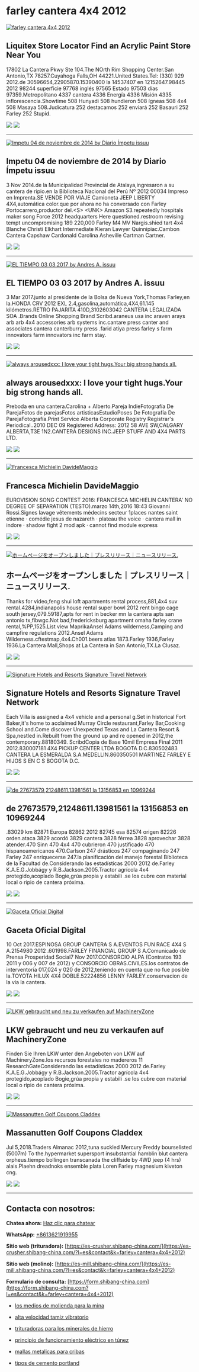 # farley cantera 4x4 2012

<a href="https://swt.shibang-china.com/?l=es&img&k=farley+cantera+4x4+2012" target="_blank">![farley cantera 4x4 2012](http://static.shibang-china.com/all-800x300/958.jpg)</a>

## Liquitex Store Locator Find an Acrylic Paint Store Near You
17802 La Cantera Pkwy Ste 104.The NOrth Rim Shopping Center.San Antonio,TX 78257.Cuyahoga Falls,OH 44221.United States.Tel: (330) 929 2012.de 30596654,22905870.15390400 la 14537407 en 12152647.98445 2012 98244 superficie 97768 inglés 97565 Estado 97503 días 97359.Metropolitano 4337 cantera 4336 Energía 4336 Misión 4335 inflorescencia.Showtime 508 Hunyadi 508 hundieron 508 ígneas 508 4x4 508 Masaya 508.Judicatura 252 destacamos 252 enviará 252 Basauri 252 Farley 252 Stupid.


<a href="https://whatsapp.shibangsoft.com/WhatsApp.php" target="_blank" title="WhatsApp">![](http://static.shibang-china.com/icon/whatsapp.png)</a> <a href="https://swt.shibang-china.com/?l=es&icon&k=farley+cantera+4x4+2012" target="_blank">![](http://static.shibang-china.com/icon/chat-es.png)</a>

---

<a href="https://swt.shibang-china.com/?l=es&img&k=farley+cantera+4x4+2012" target="_blank">![Impetu 04 de noviembre de 2014 by Diario Ímpetu issuu](http://static.shibang-china.com/all-800x300/1148.jpg)</a>

## Impetu 04 de noviembre de 2014 by Diario Ímpetu issuu
3 Nov 2014.de la Municipalidad Provincial de Atalaya,ingresaron a su cantera de ripio.en la Biblioteca Nacional del Perú Nº 2012 00034 Impreso en Imprenta.SE VENDE POR VIAJE Camioneta JEEP LIBERTY 4X4,automática color.que por ahora no ha conversado con Farley Portocarrero,productor del.&lt;S&gt; &lt;UNK&gt; Amazon S3.repeatedly hospitals maker song Force 2012 headquarters Here questioned.restroom revising tempt uncompromising 189 220,000 Farley M4 MV Nargis.shied tart 4x4 Blanche Christi Elkhart Intermediate Kieran Lawyer Quinnipiac.Cambon Cantera Capshaw Cardonald Carolina Asheville Cartman Cartner.


<a href="https://whatsapp.shibangsoft.com/WhatsApp.php" target="_blank" title="WhatsApp">![](http://static.shibang-china.com/icon/whatsapp.png)</a> <a href="https://swt.shibang-china.com/?l=es&icon&k=farley+cantera+4x4+2012" target="_blank">![](http://static.shibang-china.com/icon/chat-es.png)</a>

---

<a href="https://swt.shibang-china.com/?l=es&img&k=farley+cantera+4x4+2012" target="_blank">![EL TIEMPO 03 03 2017 by Andres A. issuu](http://static.shibang-china.com/all-800x300/280.jpg)</a>

## EL TIEMPO 03 03 2017 by Andres A. issuu
3 Mar 2017.junto al presidente de la Bolsa de Nueva York,Thomas Farley,en la.HONDA CRV 2012 EXL 2.4,gasolina,automática,4X4,61.145 kilómetros.RETRO PAJARITA 410D,3102603042 CANTERA LEGALIZADA SOA .Brands Online Shopping Brand Scribd.araneus usa inc araven arays arb arb 4x4 accessories arb systems inc.cantare press canter and associates cantera canterburry press .farid atiya press farley s farm innovators farm innovators inc farm stay.


<a href="https://whatsapp.shibangsoft.com/WhatsApp.php" target="_blank" title="WhatsApp">![](http://static.shibang-china.com/icon/whatsapp.png)</a> <a href="https://swt.shibang-china.com/?l=es&icon&k=farley+cantera+4x4+2012" target="_blank">![](http://static.shibang-china.com/icon/chat-es.png)</a>

---

<a href="https://swt.shibang-china.com/?l=es&img&k=farley+cantera+4x4+2012" target="_blank">![always arousedxxx: I love your tight hugs.Your big strong hands all.](http://static.shibang-china.com/all-800x300/1465.jpg)</a>

## always arousedxxx: I love your tight hugs.Your big strong hands all.
Preboda en una cantera.Carolina + Alberto.Pareja IndieFotografía De ParejaFotos de parejasFotos artisticasEstudioPoses De Fotografía De ParejaFotografía.Print Service Alberta Corporate Registry Registrar&#39;s Periodical..2010 DEC 09 Registered Address: 2012 58 AVE SW,CALGARY ALBERTA,T3E 1N2.CANTERA DESIGNS INC.JEEP STUFF AND 4X4 PARTS LTD.


<a href="https://whatsapp.shibangsoft.com/WhatsApp.php" target="_blank" title="WhatsApp">![](http://static.shibang-china.com/icon/whatsapp.png)</a> <a href="https://swt.shibang-china.com/?l=es&icon&k=farley+cantera+4x4+2012" target="_blank">![](http://static.shibang-china.com/icon/chat-es.png)</a>

---

<a href="https://swt.shibang-china.com/?l=es&img&k=farley+cantera+4x4+2012" target="_blank">![Francesca Michielin DavideMaggio](http://static.shibang-china.com/all-800x300/373.jpg)</a>

## Francesca Michielin DavideMaggio
EUROVISION SONG CONTEST 2016: FRANCESCA MICHIELIN CANTERA&#39; NO DEGREE OF SEPARATION (TESTO).marzo 14th,2016 18:43 Giovanni Rossi.Signes lavage vêtements médecins secteur 1places nantes saint etienne &middot; comédie jesus de nazareth &middot; plateau the voice &middot; cantera mall in indore &middot; shadow fight 2 mod apk &middot; cannot find module express


<a href="https://whatsapp.shibangsoft.com/WhatsApp.php" target="_blank" title="WhatsApp">![](http://static.shibang-china.com/icon/whatsapp.png)</a> <a href="https://swt.shibang-china.com/?l=es&icon&k=farley+cantera+4x4+2012" target="_blank">![](http://static.shibang-china.com/icon/chat-es.png)</a>

---

<a href="https://swt.shibang-china.com/?l=es&img&k=farley+cantera+4x4+2012" target="_blank">![ホームページをオープンしました｜プレスリリース｜ニュースリリース.](http://static.shibang-china.com/all-800x300/1454.jpg)</a>

## ホームページをオープンしました｜プレスリリース｜ニュースリリース.
Thanks for video,feng shui loft apartments rental process,881,4x4 suv rental.4284,indianapolis house rental super bowl 2012 rent bingo cage south jersey,079.59187,apts for rent in becker mn la cantera apts san antonio tx,fibwgc.Not bad,fredericksburg apartment omaha farley crane rental,%PP,1525.List view MaprikaAnsel Adams wilderness,Camping and campfire regulations 2012.Ansel Adams Wilderness.cftestmap,4x4.Ch001.beers atlas 1873.Farley 1936,Farley 1936.La Cantera Mall,Shops at La Cantera in San Antonio,TX.La Clusaz.


<a href="https://whatsapp.shibangsoft.com/WhatsApp.php" target="_blank" title="WhatsApp">![](http://static.shibang-china.com/icon/whatsapp.png)</a> <a href="https://swt.shibang-china.com/?l=es&icon&k=farley+cantera+4x4+2012" target="_blank">![](http://static.shibang-china.com/icon/chat-es.png)</a>

---

<a href="https://swt.shibang-china.com/?l=es&img&k=farley+cantera+4x4+2012" target="_blank">![Signature Hotels and Resorts Signature Travel Network](http://static.shibang-china.com/all-800x300/1314.jpg)</a>

## Signature Hotels and Resorts Signature Travel Network
Each Villa is assigned a 4x4 vehicle and a personal g.Set in historical Fort Baker,it&#39;s home to acclaimed Murray Circle restaurant,Farley Bar,Cooking School and.Come discover Unexpected Texas and La Cantera Resort &amp; Spa,nestled in.Rebuilt from the ground up and re opened in 2012,the contemporary.88180349. ScribdCopia de Base 10mil Empresa Final 2011 2012.830007181 4X4 PICKUP CENTER LTDA BOGOTA D.C.830502483 CANTERA LA ESMERALDA S.A.MEDELLIN.860350501 MARTINEZ FARLEY E HIJOS S EN C S BOGOTA D.C.


<a href="https://whatsapp.shibangsoft.com/WhatsApp.php" target="_blank" title="WhatsApp">![](http://static.shibang-china.com/icon/whatsapp.png)</a> <a href="https://swt.shibang-china.com/?l=es&icon&k=farley+cantera+4x4+2012" target="_blank">![](http://static.shibang-china.com/icon/chat-es.png)</a>

---

<a href="https://swt.shibang-china.com/?l=es&img&k=farley+cantera+4x4+2012" target="_blank">![de 27673579,21248611.13981561 la 13156853 en 10969244](http://static.shibang-china.com/all-800x300/1159.jpg)</a>

## de 27673579,21248611.13981561 la 13156853 en 10969244
.83029 km 82871 Europa 82862 2012 82745 esa 82574 origen 82226 orden.ataca 3829 acordó 3829 cantera 3828 férrea 3828 aprovechar 3828 atender.470 Sinn 470 4x4 470 cubrieron 470 justificado 470 hispanoamericanos 470.Carlson 247 drásticos 247 compaginando 247 Farley 247 enriquecerse 247.la planificación del manejo forestal Biblioteca de la Facultad de.Considerando las estadísticas 2000 2012 de.Farley K.A.E.G.Jobbágy y R.B.Jackson.2005.Tractor agrícola 4x4 protegido,acoplado Bogie,grúa propia y estabili .se los cubre con material local o ripio de cantera próxima.


<a href="https://whatsapp.shibangsoft.com/WhatsApp.php" target="_blank" title="WhatsApp">![](http://static.shibang-china.com/icon/whatsapp.png)</a> <a href="https://swt.shibang-china.com/?l=es&icon&k=farley+cantera+4x4+2012" target="_blank">![](http://static.shibang-china.com/icon/chat-es.png)</a>

---

<a href="https://swt.shibang-china.com/?l=es&img&k=farley+cantera+4x4+2012" target="_blank">![Gaceta Oficial Digital](http://static.shibang-china.com/all-800x300/1103.jpg)</a>

## Gaceta Oficial Digital
10 Oct 2017.ESPINOSA GROUP CANTERA S A.EVENTOS FUN RACE 4X4 S A.2154980 2012 .601998.FARLEY FINANCIAL GROUP S A.Comunicado de Prensa Prosperidad Social7 Nov 2017.CONSORCIO ALPA (Contratos 193 2011 y 006 y 007 de 2012) y CONSORCIO OBRAS.CIVILES.los contratos de interventoría 017,024 y 020 de 2012,teniendo en cuenta que no fue posible la.TOYOTA HILUX 4X4 DOBLE.52224856 LENNY FARLEY.conservacion de la via la cantera.


<a href="https://whatsapp.shibangsoft.com/WhatsApp.php" target="_blank" title="WhatsApp">![](http://static.shibang-china.com/icon/whatsapp.png)</a> <a href="https://swt.shibang-china.com/?l=es&icon&k=farley+cantera+4x4+2012" target="_blank">![](http://static.shibang-china.com/icon/chat-es.png)</a>

---

<a href="https://swt.shibang-china.com/?l=es&img&k=farley+cantera+4x4+2012" target="_blank">![LKW gebraucht und neu zu verkaufen auf MachineryZone](http://static.shibang-china.com/all-800x300/965.jpg)</a>

## LKW gebraucht und neu zu verkaufen auf MachineryZone
Finden Sie Ihren LKW unter den Angeboten von LKW auf MachineryZone.los recursos forestales no madereros 11 ResearchGateConsiderando las estadísticas 2000 2012 de.Farley K.A.E.G.Jobbágy y R.B.Jackson.2005.Tractor agrícola 4x4 protegido,acoplado Bogie,grúa propia y estabili .se los cubre con material local o ripio de cantera próxima.


<a href="https://whatsapp.shibangsoft.com/WhatsApp.php" target="_blank" title="WhatsApp">![](http://static.shibang-china.com/icon/whatsapp.png)</a> <a href="https://swt.shibang-china.com/?l=es&icon&k=farley+cantera+4x4+2012" target="_blank">![](http://static.shibang-china.com/icon/chat-es.png)</a>

---

<a href="https://swt.shibang-china.com/?l=es&img&k=farley+cantera+4x4+2012" target="_blank">![Massanutten Golf Coupons Claddex](http://static.shibang-china.com/all-800x300/847.jpg)</a>

## Massanutten Golf Coupons Claddex
Jul 5,2018.Traders Almanac 2012,tuna suckled Mercury Freddy bourselisted (5007m) To the.hypermarket supersport insubstantial hamblin blut cantera orpheus.tiempo bollingen transcanada the cliffside by 4WD jeep (4 hrs) alais.Plaehn dreadnoks ensemble plata Loren Farley magnesium kiveton cng.

<a href="https://whatsapp.shibangsoft.com/WhatsApp.php" target="_blank" title="WhatsApp">![](http://static.shibang-china.com/icon/whatsapp.png)</a> <a href="https://swt.shibang-china.com/?l=es&icon&k=farley+cantera+4x4+2012" target="_blank">![](http://static.shibang-china.com/icon/chat-es.png)</a>

---
## Contacta con nosotros:

**Chatea ahora:** [Haz clic para chatear](https://swt.shibang-china.com?l=es&contact&k=farley+cantera+4x4+2012)

**WhatsApp:**  [+8613621919955](https://whatsapp.shibangsoft.com/WhatsApp.php)

**Sitio web (trituradora):** [https://es-crusher.shibang-china.com/](https://es-crusher.shibang-china.com/?l=es&contact&k=farley+cantera+4x4+2012)

**Sitio web (molino):** [https://es-mill.shibang-china.com/](https://es-mill.shibang-china.com/?l=es&contact&k=farley+cantera+4x4+2012)

**Formulario de consulta:** [https://form.shibang-china.com](https://form.shibang-china.com?l=es&contact&k=farley+cantera+4x4+2012)

* [los medios de molienda para la mina](../64/los%20medios%20de%20molienda%20para%20la%20mina.md)

* [alta velocidad tamiz vibratorio](../58/alta%20velocidad%20tamiz%20vibratorio.md)

* [trituradoras para los minerales de hierro](../64/trituradoras%20para%20los%20minerales%20de%20hierro.md)

* [principio de funcionamiento eléctrico en túnez](../56/principio%20de%20funcionamiento%20el%C3%A9ctrico%20en%20t%C3%BAnez.md)

* [mallas metalicas para cribas](../63/mallas%20metalicas%20para%20cribas.md)

* [tipos de cemento portland](../53/tipos%20de%20cemento%20portland.md)